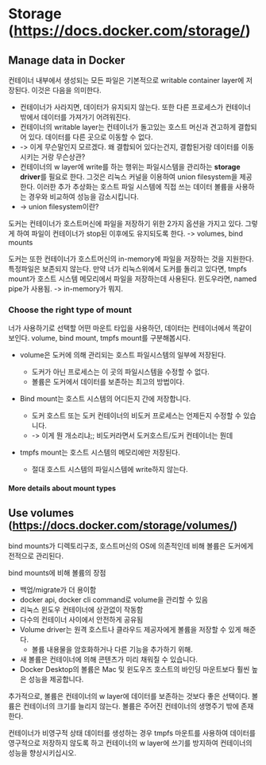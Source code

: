 # Storage (https://docs.docker.com/storage/)

## Manage data in Docker

컨테이너 내부에서 생성되는 모든 파일은 기본적으로 writable container layer에 저장된다.
이것은 다음을 의미한다.
- 컨테이너가 사라지면, 데이터가 유지되지 않는다. 또한 다른 프로세스가 컨테이너 밖에서 데이터를 가져가기 어려워진다.
- 컨테이너의 writable layer는 컨테이너가 돌고있는 호스트 머신과 견고하게 결합되어 있다. 데이터를 다른 곳으로 이동할 수 없다.
- -> 이게 무슨말인지 모르겠다. 왜 결합되어 있다는건지, 결합된거랑 데이터를 이동시키는 거랑 무슨상관?
- 컨테이너의 w layer에 write를 하는 행위는 파일시스템을 관리하는 **storage driver**를 필요로 한다. 그것은 리눅스 커널을 이용하여 union filesystem을 제공한다. 이러한 추가 추상화는 호스트 파일 시스템에 직접 쓰는 데이터 볼륨을 사용하는 경우와 비교하여 성능을 감소시킵니다.
- -> union filesystem이란?

도커는 컨테이너가 호스트머신에 파일을 저장하기 위한 2가지 옵션을 가지고 있다. 그렇게 하여 파일이 컨테이너가 stop된 이후에도 유지되도록 한다. ->  volumes, bind mounts

도커는 또한 컨테이너가 호스트머신의 in-memory에 파일을 저장하는 것을 지원한다. 특정파일은 보존되지 않는다. 만약 너가 리눅스위에서 도커를 돌리고 있다면, tmpfs mount가 호스트 시스템 메모리에서 파일을 저장하는데 사용된다. 윈도우라면, named pipe가 사용됨.
-> in-memory가 뭐지.

### Choose the right type of mount

너가 사용하기로 선택할 어떤 마운트 타입을 사용하던, 데이터는 컨테이너에서 똑같이 보인다.
volume, bind mount, tmpfs mount를 구분해봅시다.

- volume은 도커에 의해 관리되는 호스트 파일시스템의 일부에 저장된다.
  - 도커가 아닌 프로세스는 이 곳의 파일시스템을 수정할 수 없다.
  - 볼륨은 도커에서 데이터를 보존하는 최고의 방법이다.

- Bind mount는 호스트 시스템의 어디든지 간에 저장합니다.
  - 도커 호스트 또는 도커 컨테이너의 비도커 프로세스는 언제든지 수정할 수 있습니다.
  - -> 이게 뭔 개소리냐;; 비도커라면서 도커호스트/도커 컨테이너는 뭔데

- tmpfs mount는 호스트 시스템의 메모리에만 저장된다.
  - 절대 호스트 시스템의 파일시스템에 write하지 않는다.

#### More details about mount types

## Use volumes (https://docs.docker.com/storage/volumes/)

bind mounts가 디렉토리구조, 호스트머신의 OS에 의존적인데 비해 볼륨은 도커에게 전적으로 관리된다.

bind mounts에 비해 볼륨의 장점
- 백업/migrate가 더 용이함
- docker api, docker cli command로 volume을 관리할 수 있음
- 리눅스 윈도우 컨테이너에 상관없이 작동함
- 다수의 컨테이너 사이에서 안전하게 공유됨
- Volume driver는 원격 호스트나 클라우드 제공자에게 볼륨을 저장할 수 있게 해준다.
  - 볼륨 내용물을 암호화하거나 다른 기능을 추가하기 위해.
- 새 볼륨은 컨테이너에 의해 콘텐츠가 미리 채워질 수 있습니다.
- Docker Desktop의 볼륨은 Mac 및 윈도우즈 호스트의 바인딩 마운트보다 훨씬 높은 성능을 제공합니다.

추가적으로, 볼륨은 컨테이너의 w layer에 데이터를 보존하는 것보다 좋은 선택이다.
볼륨은 컨테이너의 크기를 늘리지 않는다.
볼륨은 주어진 컨테이너의 생명주기 밖에 존재한다.

컨테이너가 비영구적 상태 데이터를 생성하는 경우 tmpfs 마운트를 사용하여 데이터를 영구적으로 저장하지 않도록 하고 컨테이너의 w layer에 쓰기를 방지하여 컨테이너의 성능을 향상시키십시오.